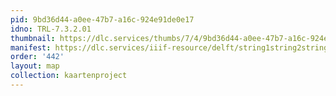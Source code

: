 ```yaml
---
pid: 9bd36d44-a0ee-47b7-a16c-924e91de0e17
idno: TRL-7.3.2.01
thumbnail: https://dlc.services/thumbs/7/4/9bd36d44-a0ee-47b7-a16c-924e91de0e17/full/400,339/0/default.jpg
manifest: https://dlc.services/iiif-resource/delft/string1string2string3/kaartenproject-2007/TRL-7.3.2.01
order: '442'
layout: map
collection: kaartenproject
---
```

